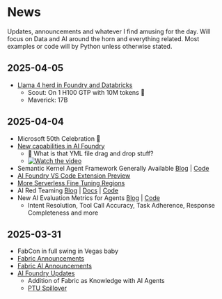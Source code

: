 # News
Updates, announcements and whatever I find amusing for the day. Will focus on Data and AI around the horn and everything related. Most examples or code will by Python unless otherwise stated. 

## 2025-04-05
- [Llama 4 herd in Foundry and Databricks](https://azure.microsoft.com/en-us/blog/introducing-the-llama-4-herd-in-azure-ai-foundry-and-azure-databricks/)
    - Scout: On 1 H100 GTP with 10M tokens 🤯
    - Maverick: 17B
## 2025-04-04
- Microsoft 50th Celebration 🥳
- [New capabilities in AI Foundry](https://azure.microsoft.com/en-us/blog/new-capabilities-in-azure-ai-foundry-to-build-advanced-agentic-applications/)
    - 🤔 What is that YML file drag and drop stuff?
    -  [![Watch the video](https://img.youtube.com/vi/RjExZY_frjQ/hqdefault.jpg)](https://www.youtube.com/embed/RjExZY_frjQ)
- Semantic Kernel Agent Framework Generally Available [Blog](https://devblogs.microsoft.com/semantic-kernel/semantic-kernel-agents-are-now-generally-available/) | [Code](https://github.com/microsoft/semantic-kernel/tree/main/python/samples/concepts/agents)
- [AI Foundry VS Code Extension Preview](https://devblogs.microsoft.com/foundry/azure-ai-foundry-vscode-extension-preview/)
- [More Serverless Fine Tuning Regions](https://techcommunity.microsoft.com/blog/machinelearningblog/serverless-fine-tuning-now-in-more-us-regions/4401044)
- AI Red Teaming [Blog](https://devblogs.microsoft.com/foundry/ai-red-teaming-agent-preview) | [Docs](https://aka.ms/airedteamingagent-conceptdoc) | [Code](https://aka.ms/airedteamingagent-samples)
- New AI Evaluation Metrics for Agents [Blog](https://devblogs.microsoft.com/foundry/evaluation-metrics-azure-ai-foundry) | [Code](https://github.com/Azure/azure-sdk-for-python/tree/main/sdk/evaluation/azure-ai-evaluation/samples)
    - Intent Resolution, Tool Call Accuracy, Task Adherence, Response Completeness and more

## 2025-03-31
- FabCon in full swing in Vegas baby
- [Fabric Announcements](https://blog.fabric.microsoft.com/en/blog/fabric-march-2025-feature-summary)
- [Fabric AI Announcements](https://www.microsoft.com/en-us/microsoft-fabric/blog/2025/03/31/fabcon-2025-fueling-tomorrows-ai-with-new-agentic-capabilities-and-security-innovations-in-fabric/)
- [AI Foundry Updates](https://azure.microsoft.com/en-us/blog/the-latest-azure-ai-foundry-innovations-help-you-optimize-ai-investments-and-differentiate-your-business/)
    - Addition of Fabric as Knowledge with AI Agents
    - [PTU Spillover](https://learn.microsoft.com/en-us/azure/ai-services/openai/how-to/spillover-traffic-management)